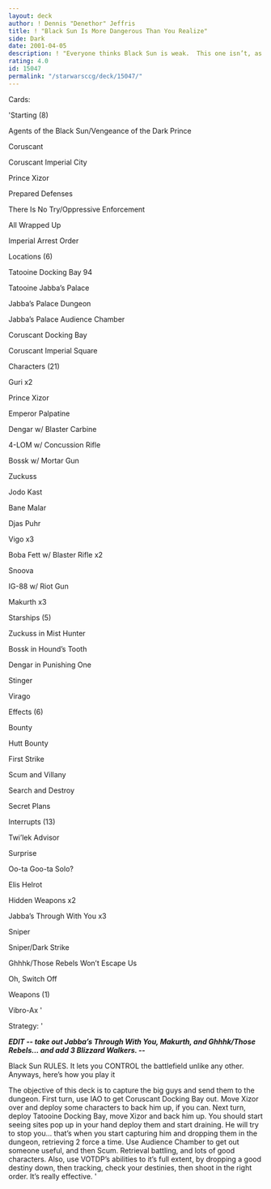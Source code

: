```yaml
---
layout: deck
author: ! Dennis "Denethor" Jeffris
title: ! "Black Sun Is More Dangerous Than You Realize"
side: Dark
date: 2001-04-05
description: ! "Everyone thinks Black Sun is weak.  This one isn’t, as it won a local tourney with 26 participants."
rating: 4.0
id: 15047
permalink: "/starwarsccg/deck/15047/"
---
```

Cards: 

'Starting (8) 


Agents of the Black Sun/Vengeance of the Dark Prince 

Coruscant 

Coruscant Imperial City 

Prince Xizor 

Prepared Defenses

There Is No Try/Oppressive Enforcement 

All Wrapped Up

Imperial Arrest Order


Locations (6) 


Tatooine Docking Bay 94 

Tatooine Jabba’s Palace

Jabba&#8217;s Palace Dungeon 

Jabba&#8217;s Palace Audience Chamber 

Coruscant Docking Bay 

Coruscant Imperial Square 


Characters (21) 


Guri x2

Prince Xizor

Emperor Palpatine

Dengar w/ Blaster Carbine 

4-LOM w/ Concussion Rifle 

Bossk w/ Mortar Gun 

Zuckuss 

Jodo Kast 

Bane Malar 

Djas Puhr 

Vigo x3

Boba Fett w/ Blaster Rifle x2

Snoova 

IG-88 w/ Riot Gun 

Makurth x3


Starships (5) 


Zuckuss in Mist Hunter 

Bossk in Hound&#8217;s Tooth 

Dengar in Punishing One 

Stinger 

Virago


Effects (6) 


Bounty

Hutt Bounty

First Strike 

Scum and Villany 

Search and Destroy 

Secret Plans 


Interrupts (13) 


Twi&#8217;lek Advisor

Surprise 

Oo-ta Goo-ta Solo?

Elis Helrot

Hidden Weapons x2 

Jabba&#8217;s Through With You x3

Sniper 

Sniper/Dark Strike 

Ghhhk/Those Rebels Won&#8217;t Escape Us 

Oh, Switch Off 


Weapons (1) 


Vibro-Ax  '

Strategy: '

***EDIT -- take out Jabba’s Through With You, Makurth, and Ghhhk/Those Rebels... and add 3 Blizzard Walkers. --***



Black Sun RULES.  It lets you CONTROL the battlefield unlike any other.  Anyways, here’s how you play it


The objective of this deck is to capture the big guys and send them to the dungeon.  First turn, use IAO to get Coruscant Docking Bay out.  Move Xizor over and deploy some characters to back him up, if you can.  Next turn, deploy Tatooine Docking Bay, move Xizor and back him up.  You should start seeing sites pop up in your hand deploy them and start draining.  He will try to stop you... that’s when you start capturing him and dropping them in the dungeon, retrieving 2 force a time.  Use Audience Chamber to get out someone useful, and then Scum.  Retrieval battling, and lots of good characters.  Also, use VOTDP’s abilities to it’s full extent, by dropping a good destiny down, then tracking, check your destinies, then shoot in the right order.  It’s really effective.  '
